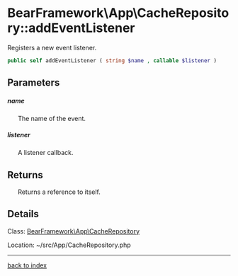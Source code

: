 # BearFramework\App\CacheRepository::addEventListener

Registers a new event listener.

```php
public self addEventListener ( string $name , callable $listener )
```

## Parameters

##### name

&nbsp;&nbsp;&nbsp;&nbsp;&nbsp;&nbsp;The name of the event.

##### listener

&nbsp;&nbsp;&nbsp;&nbsp;&nbsp;&nbsp;A listener callback.

## Returns

&nbsp;&nbsp;&nbsp;&nbsp;&nbsp;&nbsp;Returns a reference to itself.

## Details

Class: [BearFramework\App\CacheRepository](bearframework.app.cacherepository.class.md)

Location: ~/src/App/CacheRepository.php

---

[back to index](index.md)

